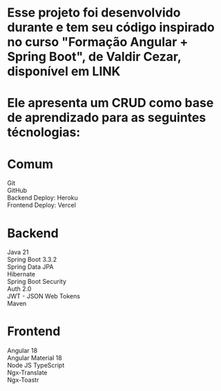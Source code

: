 # Esse projeto foi desenvolvido durante e tem seu código inspirado no curso "Formação Angular + Spring Boot", de Valdir Cezar, disponível em LINK
# Ele apresenta um CRUD como base de aprendizado para as seguintes técnologias:

# Comum

Git <br/>
GitHub <br/>
Backend Deploy: Heroku <br/>
Frontend Deploy: Vercel <br/>

# Backend

Java 21 <br/>
Spring Boot 3.3.2 <br/>
Spring Data JPA <br/>
Hibernate <br/>
Spring Boot Security <br/>
Auth 2.0 <br/>
JWT - JSON Web Tokens <br/>
Maven <br/>

# Frontend

Angular 18 <br/>
Angular Material 18 <br/>
Node JS TypeScript <br/>
Ngx-Translate <br/>
Ngx-Toastr <br/>
